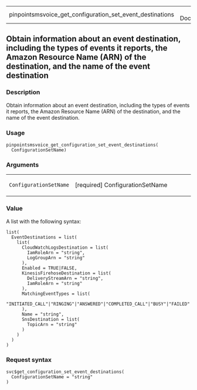 <table style="width: 100%;">
<tbody>
<tr class="odd">
<td>pinpointsmsvoice_get_configuration_set_event_destinations</td>
<td style="text-align: right;">R Documentation</td>
</tr>
</tbody>
</table>

## Obtain information about an event destination, including the types of events it reports, the Amazon Resource Name (ARN) of the destination, and the name of the event destination

### Description

Obtain information about an event destination, including the types of
events it reports, the Amazon Resource Name (ARN) of the destination,
and the name of the event destination.

### Usage

    pinpointsmsvoice_get_configuration_set_event_destinations(
      ConfigurationSetName)

### Arguments

<table>
<colgroup>
<col style="width: 35%" />
<col style="width: 65%" />
</colgroup>
<tbody>
<tr class="odd">
<td><code
id="pinpointsmsvoice_get_configuration_set_event_destinations_:_ConfigurationSetName">ConfigurationSetName</code></td>
<td><p>[required] ConfigurationSetName</p></td>
</tr>
</tbody>
</table>

### Value

A list with the following syntax:

    list(
      EventDestinations = list(
        list(
          CloudWatchLogsDestination = list(
            IamRoleArn = "string",
            LogGroupArn = "string"
          ),
          Enabled = TRUE|FALSE,
          KinesisFirehoseDestination = list(
            DeliveryStreamArn = "string",
            IamRoleArn = "string"
          ),
          MatchingEventTypes = list(
            "INITIATED_CALL"|"RINGING"|"ANSWERED"|"COMPLETED_CALL"|"BUSY"|"FAILED"|"NO_ANSWER"
          ),
          Name = "string",
          SnsDestination = list(
            TopicArn = "string"
          )
        )
      )
    )

### Request syntax

    svc$get_configuration_set_event_destinations(
      ConfigurationSetName = "string"
    )
